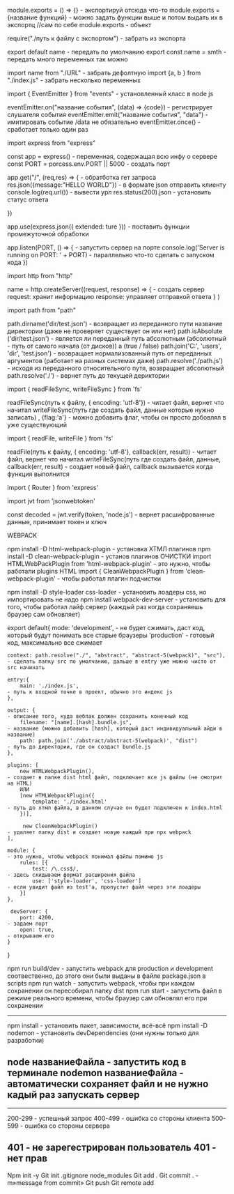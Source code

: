 module.exports = () => {} - экспортируй отсюда что-то 
module.exports = {название функций} - можно задать функции выше и потом выдать их в экспортц
//сам по себе module.exports - объект

require("./путь к файлу с экспортом") - забрать из экспорта 


export default name - передать по умолчанию
export const name = smth - передать много переменных так можно 

import name from "./URL" - забрать дефолтную
import {a, b } from "./index.js" - забрать несколько переменных 



import { EventEmitter } from "events" - установленный класс в node js 

eventEmitter.on("название события", (data) => {code}) - регистрирует слушателя события 
eventEmitter.emit("название события", "data") - имитировать событие                 /data не обязательно 
eventEmitter.once() - сработает только один раз



import express from "express"

const app = express() - переменная, содержащая всю инфу о сервере
const PORT = porcess.env.PORT || 5000 - создать порт

app.get("/", (req,res) => {             - обратботка гет запроса
    res.json({message:"HELLO WORLD"})   - в формате json отправить клиенту 
    console.log(req.url())              - вывести урл 
    res.status(200).json                - установить статус ответа
                   
})

app.use(express.json({ extended: ture })) - поставить функции промежуточной обработки

app.listen(PORT, () => {                                - запустить сервер на порте 
    console.log('Server is running on PORT: ' + PORT)   - параллельно что-то сделать с запуском кода 
})



import http from "http"

name = http.createServer((request, response) => {   - создать сервер
    request: хранит информацию
    response: управляет отправкой ответа 
} )



import path from "path"

path.dirname('dir/test.json')                 - возвращает из переданного пути название директории (даже не проверяет существует он или нет)
path.isAbsolute ('dir/test.json')             - является ли переданный путь абсолютным (абсолютный - путь от самого начала (от дисков)) а (true / false) 
path.join('C:', 'users', 'dir', 'test.json')  - возвращает нормализованный путь от переданных аргументов (работает на разных системах даже)
path.resolve('./path.js')                     - исходя из переданного относительного путя, возвращает абсолютный 
path.resolve('./')                            - вернет путь до текущей дериктории


import { readFileSync, writeFileSync } from 'fs' 

readFileSync(путь к файлу, { encoding: 'utf-8'}) - читает файл, вернет что начитал
writeFileSync(путь где создать файл, данные которые нужно записать)
                                                                  , {flag:'a'} - можно добавить флаг, чтобы он просто добовлял в уже существующий 

import { readFile, writeFile } from 'fs' 

readFile(путь к файлу, { encoding: 'utf-8'}, callback(err, result)) - читает файл, вернет что начитал
writeFileSync(путь где создать файл, данные,  callback(err, result) - создает новый файл, callback вызывается когда функция выполнится 



import { Router } from 'express'


import jvt from 'jsonwebtoken'

const decoded = jwt.verify(token, 'node.js') - вернет расшифрованные данные, принимает токен и ключ


WEBPACK

npm install -D html-webpack-plugin                          - установка ХТМЛ плагинов
npm install -D clean-webpack-plugin                         - установ плагинов ОЧИСТКИ
import HTMLWebPackPlugin from 'html-webpack-plugin'         - это нужно, чтобы работали plugins HTML
import { CleanWebpackPlugin } from 'clean-webpack-plugin'   - чтобы работал плагин подчистки

npm install -D style-loader css-loader                      - установить лоадеры сss, но импортировать не надо
npm install webpack-dev-server                              - установить для того, чтобы работал лайф сервер (каждый раз когда сохраняешь браузер сам обновляет)

export default{
    mode: 'development',                                                    - не будет сжимать, даст код, который будут понимать все старые браузеры
          'production'                                                      - готовый код, максимально все сжимает

    context: path.resolve("./", "abstract", "abstract-5(webpack)", "src"),  - сделать папку src по умолчанию, дальше в entry уже можно чисто от src начинать

    entry:{
        main: './index.js',                                                 - путь к входной точке в проект, обычно это индекс js 
    },    

    output: {                                                               - описание того, куда вебпак должен сохранить конечный код
        filename: "[name].[hash].bundle.js",                                - название (можно добавить [hash], который даст индивидуальный айди в название)
        path: path.join('./abstract/abstract-5(webpack)', "dist")           - путь до директории, где он создаст bundle.js
    },

    plugins: [
        new HTMLWebpackPlugin(),                                            - создает в папке dist html файл, подключает все js файлы (не смотрит на HTML)
        ИЛИ
        [new HTMLWebpackPlugin({
            template: './index.html'                                        - путь до хтмл файла, в данном случае он будет подключен к index.html 
        })],

         new CleanWebpackPlugin()                                           - удаляет папку dist и создает новую каждый при npx webpack
    ],

    module: {                                                               - это нужно, чтобы webpack понимал файлы помимо js 
        rules: [{
            test: /\.css$/,                                                 - здесь скидываем формат расширения файла
            use: ['style-loader', 'css-loader']                             - если увидит файл из test'a, пропустит файл через эти лоадеры
        }]
    },

     devServer: {
        port: 4200,                                                         - задаем порт
        open: true,                                                         - открываем его
    }
}

npm run build/dev  - запустить webpack для production и development соотвественно, до этого они были выданы в файле package.json в scripts
npm run watch - запустить webpack, чтобы при каждом сохранении он пересобирал папку dist 
npm run start - запустить файл в режиме реального времени, чтобы браузер сам обновлял его при сохранении



---------------------------------
npm install - установить пакет, зависимости, всё-всё
npm install -D nodemon - установить devDependencies (они нужны только для разработки)

node названиеФайла - запустить код в терминале 
nodemon названиеФайла - автоматически сохраняет файл и не нужно кадый раз запускать сервер
---------------------------------



---------------------------------
200-299 - успешный запрос
400-499 - ошибка со стороны клиента
500-599 - ошибка со стороны сервера

401 - не зарегестрирован пользователь
401 - нет прав
-----------------------------------

Npm init -y
Git init
.gitignore
node_modules
Git add .
Git commit . -m»message from commit»
Git push
Git remote add
